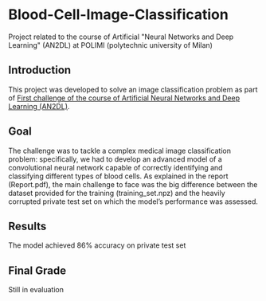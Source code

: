 # Blood-Cell-Image-Classification
Project related to the course of Artificial "Neural Networks and Deep Learning" (AN2DL) at POLIMI (polytechnic university of Milan)

## Introduction
This project was developed to solve an image classification problem as part of [First challenge of the course of Artificial Neural Networks and Deep Learning (AN2DL)](https://www.linkedin.com/posts/airlab-polimi_artificialneuralnetworks-deeplearning-imageclassification-activity-7266783804885803008-4nDc?utm_source=share&utm_medium=member_desktop).

## Goal
The challenge was to tackle a complex medical image classification problem: specifically, we had to develop an advanced model of a convolutional neural network capable of correctly identifying and classifying different types of blood cells.
As explained in the report (Report.pdf), the main challenge to face was the big difference between the dataset provided for the training (training_set.npz) and the heavily corrupted private test set on which the model’s performance was assessed.

## Results
The model achieved 86% accuracy on private test set

## Final Grade
Still in evaluation
